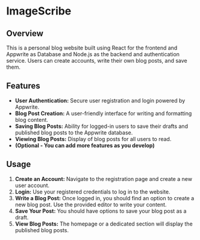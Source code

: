 # ImageScribe

## Overview

This is a personal blog website built using React for the frontend and Appwrite as Database and Node.js as the backend and authentication service. Users can create accounts, write their own blog posts, and save them.

## Features

* **User Authentication:** Secure user registration and login powered by Appwrite.
* **Blog Post Creation:** A user-friendly interface for writing and formatting blog content.
* **Saving Blog Posts:** Ability for logged-in users to save their drafts and published blog posts to the Appwrite database.
* **Viewing Blog Posts:** Display of blog posts for all users to read.
* **(Optional - You can add more features as you develop)**

## Usage

1.  **Create an Account:** Navigate to the registration page and create a new user account.
2.  **Login:** Use your registered credentials to log in to the website.
3.  **Write a Blog Post:** Once logged in, you should find an option to create a new blog post. Use the provided editor to write your content.
4.  **Save Your Post:** You should have options to save your blog post as a draft.
5.  **View Blog Posts:** The homepage or a dedicated section will display the published blog posts.

